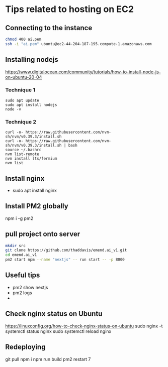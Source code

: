 # Tips related to hosting on EC2

## Connecting to the instance

```.sh
chmod 400 ai.pem
ssh -i "ai.pem" ubuntu@ec2-44-204-187-195.compute-1.amazonaws.com
```

## Installing nodejs

https://www.digitalocean.com/community/tutorials/how-to-install-node-js-on-ubuntu-20-04

### Technique 1

```
sudo apt update
sudo apt install nodejs
node -v
```

### Technique 2

```
curl -o- https://raw.githubusercontent.com/nvm-sh/nvm/v0.39.3/install.sh
curl -o- https://raw.githubusercontent.com/nvm-sh/nvm/v0.39.3/install.sh | bash
source ~/.bashrc
nvm list-remote
nvm install lts/fermium
nvm list
```

## Install nginx

- sudo apt install nginx

## Install PM2 globally

npm i -g pm2

## pull project onto server

```.sh
mkdir src
git clone https://github.com/thaddavis/emend.ai_v1.git
cd emend.ai_v1
pm2 start npm --name "nextjs" -- run start -- -p 8000
```

## Useful tips

- pm2 show nextjs
- pm2 logs 
- 

## Check nginx status on Ubuntu

https://linuxconfig.org/how-to-check-nginx-status-on-ubuntu
sudo nginx -t
systemctl status nginx
sudo systemctl reload nginx

## Redeploying

git pull
npm i
npm run build
pm2 restart 7